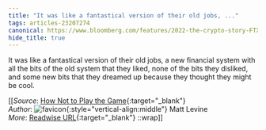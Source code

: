```yaml
---
title: "It was like a fantastical version of their old jobs, ..."
tags: articles-23207274
canonical: https://www.bloomberg.com/features/2022-the-crypto-story-FTX-collapse-matt-levine/
hide_title: true
---
```


It was like a fantastical version of their old jobs, a new financial system with all the bits of the old system that they liked, none of the bits they disliked, and some new bits that they dreamed up because they thought they might be cool.


[[_Source_: [How Not to Play the Game](https://www.bloomberg.com/features/2022-the-crypto-story-FTX-collapse-matt-levine/){:target="_blank"}<br>
_Author_: ![favicon](https://s2.googleusercontent.com/s2/favicons?domain=www.bloomberg.com){:style="vertical-align:middle"} Matt Levine<br>
_More_: [Readwise URL](https://readwise.io/open/454988868){:target="_blank"}
::wrap]]
